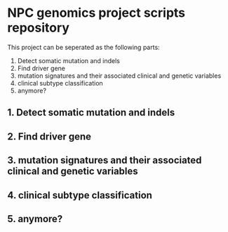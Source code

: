 # NPC genomics project scripts repository

This project can be seperated as the following parts:

1. Detect somatic mutation and indels
2. Find driver gene
3. mutation signatures and their associated clinical and genetic variables
4. clinical subtype classification
5. anymore?


## 1. Detect somatic mutation and indels

## 2. Find driver gene

## 3. mutation signatures and their associated clinical and genetic variables

## 4. clinical subtype classification

## 5. anymore?


